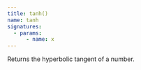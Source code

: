 ```yaml
---
title: tanh()
name: tanh
signatures:
  - params:
      - name: x
---
```


Returns the hyperbolic tangent of a number.
